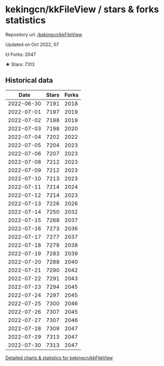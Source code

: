 # kekingcn/kkFileView / stars & forks statistics

Repository url: [/kekingcn/kkFileView](https://github.com/kekingcn/kkFileView)

Updated on Oct 2022, 07

☋ Forks: 2047

★ Stars: 7313

## Historical data
| Date | Stars | Forks |
|------|-------|-------|
| 2022-06-30 | 7191 | 2018 | 
| 2022-07-01 | 7197 | 2019 | 
| 2022-07-02 | 7198 | 2019 | 
| 2022-07-03 | 7198 | 2020 | 
| 2022-07-04 | 7202 | 2022 | 
| 2022-07-05 | 7204 | 2023 | 
| 2022-07-06 | 7207 | 2023 | 
| 2022-07-08 | 7212 | 2023 | 
| 2022-07-09 | 7212 | 2023 | 
| 2022-07-10 | 7213 | 2023 | 
| 2022-07-11 | 7214 | 2024 | 
| 2022-07-12 | 7214 | 2023 | 
| 2022-07-13 | 7226 | 2026 | 
| 2022-07-14 | 7250 | 2032 | 
| 2022-07-15 | 7268 | 2037 | 
| 2022-07-16 | 7273 | 2036 | 
| 2022-07-17 | 7277 | 2037 | 
| 2022-07-18 | 7279 | 2038 | 
| 2022-07-19 | 7283 | 2039 | 
| 2022-07-20 | 7288 | 2040 | 
| 2022-07-21 | 7290 | 2042 | 
| 2022-07-22 | 7291 | 2043 | 
| 2022-07-23 | 7294 | 2045 | 
| 2022-07-24 | 7297 | 2045 | 
| 2022-07-25 | 7300 | 2046 | 
| 2022-07-26 | 7307 | 2045 | 
| 2022-07-27 | 7307 | 2046 | 
| 2022-07-28 | 7309 | 2047 | 
| 2022-07-29 | 7313 | 2047 | 
| 2022-07-30 | 7313 | 2047 | 


[Detailed charts & statistics for kekingcn/kkFileView](https://reviewgithub.com/rep/kekingcn/kkFileView)
